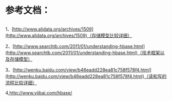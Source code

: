 # 参考文档：

## 

1、[http://www.alidata.org/archives/1509](http://www.alidata.org/archives/1509)（存储模型比较详细）  


2、[http://www.searchtb.com/2011/01/understanding-hbase.html](http://www.searchtb.com/2011/01/understanding-hbase.html)（技术框架以及存储模型）  


3、[http://wenku.baidu.com/view/b46eadd228ea81c758f578f4.html](http://wenku.baidu.com/view/b46eadd228ea81c758f578f4.html)（读和写的流程比较详细）

4,http://www.yiibai.com/hbase/

